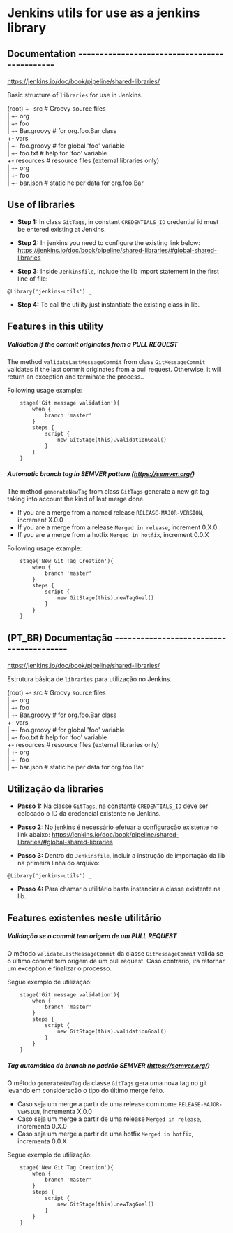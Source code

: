 # Jenkins utils for use as a jenkins library 

## Documentation  ---------------------------------------------
https://jenkins.io/doc/book/pipeline/shared-libraries/

Basic structure of `libraries` for use in Jenkins.

(root)
+- src                     # Groovy source files <br>
|   +- org<br>
|       +- foo<br>
|           +- Bar.groovy  # for org.foo.Bar class<br>
+- vars<br>
|   +- foo.groovy          # for global 'foo' variable<br>
|   +- foo.txt             # help for 'foo' variable<br>
+- resources               # resource files (external libraries only)<br>
|   +- org<br>
|       +- foo<br>
|           +- bar.json    # static helper data for org.foo.Bar<br>

## Use of libraries

- <b>Step 1:</b> In class ``GitTags``, in constant ``CREDENTIALS_ID`` credential id must be entered existing at Jenkins.

- <b>Step 2:</b> In jenkins you need to configure the existing link below:
https://jenkins.io/doc/book/pipeline/shared-libraries/#global-shared-libraries

- <b>Step 3:</b> Inside `Jenkinsfile`, include the lib import statement in the first line of file: 

```
@Library('jenkins-utils') _
```

- <b>Step 4:</b> To call the utility just instantiate the existing class in lib.

## Features in this utility

##### Validation if the commit originates from a PULL REQUEST

The method `validateLastMessageCommit` from class `GitMessageCommit` validates if the last commit originates from a
 pull request. Otherwise, it will return an exception and terminate the process.. 

Following usage example:

``` 
    stage('Git message validation'){
        when {
            branch 'master'
        }
        steps {
            script {
                new GitStage(this).validationGoal()
            }
        }
    }
```

##### Automatic branch tag in SEMVER pattern (https://semver.org/)

The method `generateNewTag` from class `GitTags` generate a new git tag taking into account the kind of last merge done.

- If you are a merge from a named release `RELEASE-MAJOR-VERSION`, increment X.0.0 
- If you are a merge from a release `Merged in release`, increment 0.X.0 
- If you are a merge from a hotfix `Merged in hotfix`, increment 0.0.X 

Following usage example:

``` 
    stage('New Git Tag Creation'){
        when {
            branch 'master'
        }
        steps {
            script {
                new GitStage(this).newTagGoal()
            }
        }
    }
```


## (PT_BR) Documentação ----------------------------------------
https://jenkins.io/doc/book/pipeline/shared-libraries/

Estrutura básica de `libraries` para utilização no Jenkins.

(root)
+- src                     # Groovy source files <br>
|   +- org<br>
|       +- foo<br>
|           +- Bar.groovy  # for org.foo.Bar class<br>
+- vars<br>
|   +- foo.groovy          # for global 'foo' variable<br>
|   +- foo.txt             # help for 'foo' variable<br>
+- resources               # resource files (external libraries only)<br>
|   +- org<br>
|       +- foo<br>
|           +- bar.json    # static helper data for org.foo.Bar<br>

## Utilização da libraries

- <b>Passo 1:</b> Na classe ``GitTags``, na constante ``CREDENTIALS_ID`` deve ser colocado o ID da credencial 
existente no Jenkins.

- <b>Passo 2:</b> No jenkins é necessário efetuar a configuração existente no link abaixo:
https://jenkins.io/doc/book/pipeline/shared-libraries/#global-shared-libraries

- <b>Passo 3:</b> Dentro do `Jenkinsfile`, incluir a instrução de importação da lib na
primeira linha do arquivo: 

```
@Library('jenkins-utils') _
```

- <b>Passo 4:</b> Para chamar o utilitário basta instanciar a classe existente 
na lib.

## Features existentes neste utilitário

##### Validação se o commit tem origem de um PULL REQUEST

O método `validateLastMessageCommit` da classe `GitMessageCommit` valida se o último commit
tem origem de um pull request. Caso contrario, ira retornar um exception e finalizar o processo. 

Segue exemplo de utilização:

``` 
    stage('Git message validation'){
        when {
            branch 'master'
        }
        steps {
            script {
                new GitStage(this).validationGoal()
            }
        }
    }
```

##### Tag automática da branch no padrão SEMVER (https://semver.org/)

O método `generateNewTag` da classe `GitTags` gera uma nova tag no git levando em consideração
o tipo do último merge feito. 

- Caso seja um merge a partir de uma release com nome `RELEASE-MAJOR-VERSION`, incrementa X.0.0 
- Caso seja um merge a partir de uma release `Merged in release`, incrementa 0.X.0 
- Caso seja um merge a partir de uma hotfix `Merged in hotfix`, incrementa 0.0.X 

Segue exemplo de utilização:

``` 
    stage('New Git Tag Creation'){
        when {
            branch 'master'
        }
        steps {
            script {
                new GitStage(this).newTagGoal()
            }
        }
    }
```

